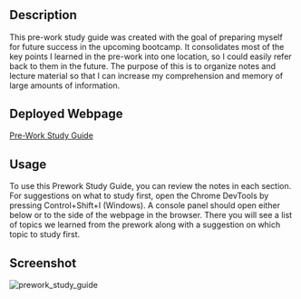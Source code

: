 # <Pre-Work Study Guide>

## Description

This pre-work study guide was created with the goal of preparing myself for future success in the upcoming bootcamp. It consolidates most of the key points I learned in the pre-work into one location, so I could easily refer back to them in the future. The purpose of this is to organize notes and lecture material so that I can increase my comprehension and memory of large amounts of information.

## Deployed Webpage

[Pre-Work Study Guide](https://gareth-kwan.github.io/prework-study-guide/)

## Usage

To use this Prework Study Guide, you can review the notes in each section. For suggestions on what to study first, open the Chrome DevTools by pressing Control+Shift+I (Windows). A console panel should open either below or to the side of the webpage in the browser. There you will see a list of topics we learned from the prework along with a suggestion on which topic to study first.

## Screenshot

![prework_study_guide](https://github.com/Gareth-Kwan/react-projects/assets/108771904/e97239cf-3e56-4094-927a-c69f75792d3a)
